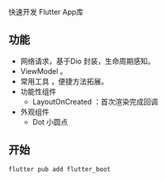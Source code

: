 
快速开发 Flutter App库

## 功能
* 网络请求，基于Dio 封装，生命周期感知。
* ViewModel 。
* 常用工具 ，便捷方法拓展。
* 功能性组件
  * LayoutOnCreated ：首次渲染完成回调
* 外观组件
  * Dot 小圆点

## 开始

```shell
flutter pub add flutter_boot
```

